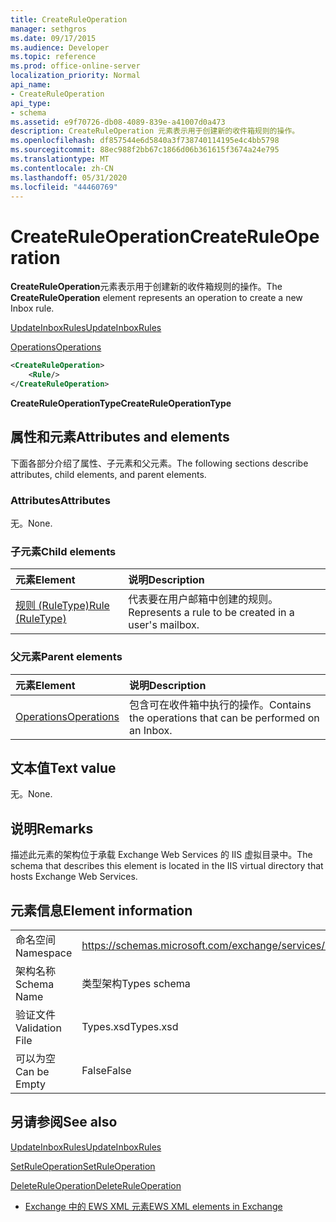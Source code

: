 ```yaml
---
title: CreateRuleOperation
manager: sethgros
ms.date: 09/17/2015
ms.audience: Developer
ms.topic: reference
ms.prod: office-online-server
localization_priority: Normal
api_name:
- CreateRuleOperation
api_type:
- schema
ms.assetid: e9f70726-db08-4089-839e-a41007d0a473
description: CreateRuleOperation 元素表示用于创建新的收件箱规则的操作。
ms.openlocfilehash: df857544e6d5840a3f738740114195e4c4bb5798
ms.sourcegitcommit: 88ec988f2bb67c1866d06b361615f3674a24e795
ms.translationtype: MT
ms.contentlocale: zh-CN
ms.lasthandoff: 05/31/2020
ms.locfileid: "44460769"
---
```

# <a name="createruleoperation"></a><span data-ttu-id="ee50b-103">CreateRuleOperation</span><span class="sxs-lookup"><span data-stu-id="ee50b-103">CreateRuleOperation</span></span>

<span data-ttu-id="ee50b-104">**CreateRuleOperation**元素表示用于创建新的收件箱规则的操作。</span><span class="sxs-lookup"><span data-stu-id="ee50b-104">The **CreateRuleOperation** element represents an operation to create a new Inbox rule.</span></span> 
  
[<span data-ttu-id="ee50b-105">UpdateInboxRules</span><span class="sxs-lookup"><span data-stu-id="ee50b-105">UpdateInboxRules</span></span>](updateinboxrules.md)
  
[<span data-ttu-id="ee50b-106">Operations</span><span class="sxs-lookup"><span data-stu-id="ee50b-106">Operations</span></span>](operations.md)
  
```xml
<CreateRuleOperation>
    <Rule/>
</CreateRuleOperation>
```

 <span data-ttu-id="ee50b-107">**CreateRuleOperationType**</span><span class="sxs-lookup"><span data-stu-id="ee50b-107">**CreateRuleOperationType**</span></span>
## <a name="attributes-and-elements"></a><span data-ttu-id="ee50b-108">属性和元素</span><span class="sxs-lookup"><span data-stu-id="ee50b-108">Attributes and elements</span></span>

<span data-ttu-id="ee50b-109">下面各部分介绍了属性、子元素和父元素。</span><span class="sxs-lookup"><span data-stu-id="ee50b-109">The following sections describe attributes, child elements, and parent elements.</span></span>
  
### <a name="attributes"></a><span data-ttu-id="ee50b-110">Attributes</span><span class="sxs-lookup"><span data-stu-id="ee50b-110">Attributes</span></span>

<span data-ttu-id="ee50b-111">无。</span><span class="sxs-lookup"><span data-stu-id="ee50b-111">None.</span></span>
  
### <a name="child-elements"></a><span data-ttu-id="ee50b-112">子元素</span><span class="sxs-lookup"><span data-stu-id="ee50b-112">Child elements</span></span>

|<span data-ttu-id="ee50b-113">**元素**</span><span class="sxs-lookup"><span data-stu-id="ee50b-113">**Element**</span></span>|<span data-ttu-id="ee50b-114">**说明**</span><span class="sxs-lookup"><span data-stu-id="ee50b-114">**Description**</span></span>|
|:-----|:-----|
|[<span data-ttu-id="ee50b-115">规则 (RuleType)</span><span class="sxs-lookup"><span data-stu-id="ee50b-115">Rule (RuleType)</span></span>](rule-ruletype.md) <br/> |<span data-ttu-id="ee50b-116">代表要在用户邮箱中创建的规则。</span><span class="sxs-lookup"><span data-stu-id="ee50b-116">Represents a rule to be created in a user's mailbox.</span></span>  <br/> |
   
### <a name="parent-elements"></a><span data-ttu-id="ee50b-117">父元素</span><span class="sxs-lookup"><span data-stu-id="ee50b-117">Parent elements</span></span>

|<span data-ttu-id="ee50b-118">**元素**</span><span class="sxs-lookup"><span data-stu-id="ee50b-118">**Element**</span></span>|<span data-ttu-id="ee50b-119">**说明**</span><span class="sxs-lookup"><span data-stu-id="ee50b-119">**Description**</span></span>|
|:-----|:-----|
|[<span data-ttu-id="ee50b-120">Operations</span><span class="sxs-lookup"><span data-stu-id="ee50b-120">Operations</span></span>](operations.md) <br/> |<span data-ttu-id="ee50b-121">包含可在收件箱中执行的操作。</span><span class="sxs-lookup"><span data-stu-id="ee50b-121">Contains the operations that can be performed on an Inbox.</span></span>  <br/> |
   
## <a name="text-value"></a><span data-ttu-id="ee50b-122">文本值</span><span class="sxs-lookup"><span data-stu-id="ee50b-122">Text value</span></span>

<span data-ttu-id="ee50b-123">无。</span><span class="sxs-lookup"><span data-stu-id="ee50b-123">None.</span></span>
  
## <a name="remarks"></a><span data-ttu-id="ee50b-124">说明</span><span class="sxs-lookup"><span data-stu-id="ee50b-124">Remarks</span></span>

<span data-ttu-id="ee50b-125">描述此元素的架构位于承载 Exchange Web Services 的 IIS 虚拟目录中。</span><span class="sxs-lookup"><span data-stu-id="ee50b-125">The schema that describes this element is located in the IIS virtual directory that hosts Exchange Web Services.</span></span>
  
## <a name="element-information"></a><span data-ttu-id="ee50b-126">元素信息</span><span class="sxs-lookup"><span data-stu-id="ee50b-126">Element information</span></span>

|||
|:-----|:-----|
|<span data-ttu-id="ee50b-127">命名空间</span><span class="sxs-lookup"><span data-stu-id="ee50b-127">Namespace</span></span>  <br/> |https://schemas.microsoft.com/exchange/services/2006/types  <br/> |
|<span data-ttu-id="ee50b-128">架构名称</span><span class="sxs-lookup"><span data-stu-id="ee50b-128">Schema Name</span></span>  <br/> |<span data-ttu-id="ee50b-129">类型架构</span><span class="sxs-lookup"><span data-stu-id="ee50b-129">Types schema</span></span>  <br/> |
|<span data-ttu-id="ee50b-130">验证文件</span><span class="sxs-lookup"><span data-stu-id="ee50b-130">Validation File</span></span>  <br/> |<span data-ttu-id="ee50b-131">Types.xsd</span><span class="sxs-lookup"><span data-stu-id="ee50b-131">Types.xsd</span></span>  <br/> |
|<span data-ttu-id="ee50b-132">可以为空</span><span class="sxs-lookup"><span data-stu-id="ee50b-132">Can be Empty</span></span>  <br/> |<span data-ttu-id="ee50b-133">False</span><span class="sxs-lookup"><span data-stu-id="ee50b-133">False</span></span>  <br/> |
   
## <a name="see-also"></a><span data-ttu-id="ee50b-134">另请参阅</span><span class="sxs-lookup"><span data-stu-id="ee50b-134">See also</span></span>



[<span data-ttu-id="ee50b-135">UpdateInboxRules</span><span class="sxs-lookup"><span data-stu-id="ee50b-135">UpdateInboxRules</span></span>](updateinboxrules.md)
  
[<span data-ttu-id="ee50b-136">SetRuleOperation</span><span class="sxs-lookup"><span data-stu-id="ee50b-136">SetRuleOperation</span></span>](setruleoperation.md)
  
[<span data-ttu-id="ee50b-137">DeleteRuleOperation</span><span class="sxs-lookup"><span data-stu-id="ee50b-137">DeleteRuleOperation</span></span>](deleteruleoperation.md)


- [<span data-ttu-id="ee50b-138">Exchange 中的 EWS XML 元素</span><span class="sxs-lookup"><span data-stu-id="ee50b-138">EWS XML elements in Exchange</span></span>](ews-xml-elements-in-exchange.md)

